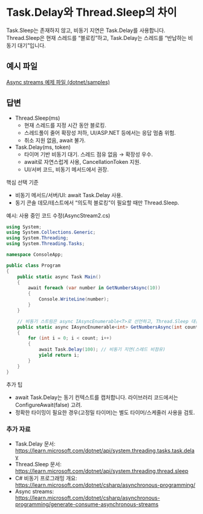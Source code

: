 # Task.Delay와 Thread.Sleep의 차이
Task.Sleep는 존재하지 않고, 비동기 지연은 Task.Delay를 사용합니다. Thread.Sleep은 현재 스레드를 “블로킹”하고, Task.Delay는 스레드를 “반납하는 비동기 대기”입니다.

## 예시 파일
[Async streams 예제 파일 (dotnet/samples)](https://github.com/dotnet/samples/blob/main/snippets/csharp/keywords/AsyncStreams/Program.cs)

## 답변
- Thread.Sleep(ms)
  - 현재 스레드를 지정 시간 동안 블로킹.
  - 스레드풀이 줄어 확장성 저하, UI/ASP.NET 등에서는 응답 멈춤 위험.
  - 취소 지원 없음, await 불가.
- Task.Delay(ms, token)
  - 타이머 기반 비동기 대기. 스레드 점유 없음 → 확장성 우수.
  - await로 자연스럽게 사용, CancellationToken 지원.
  - UI/서버 코드, 비동기 메서드에서 권장.

핵심 선택 기준
- 비동기 메서드/서버/UI: await Task.Delay 사용.
- 동기 콘솔 데모/테스트에서 “의도적 블로킹”이 필요할 때만 Thread.Sleep.

예시: 사용 중인 코드 수정(AsyncStream2.cs)
````csharp
using System;
using System.Collections.Generic;
using System.Threading;
using System.Threading.Tasks;

namespace ConsoleApp;

public class Program
{
    public static async Task Main()
    {
        await foreach (var number in GetNumbersAsync(10))
        {
            Console.WriteLine(number);
        }
    }

    // 비동기 스트림은 async IAsyncEnumerable<T>로 선언하고, Thread.Sleep 대신 Task.Delay 사용
    public static async IAsyncEnumerable<int> GetNumbersAsync(int count)
    {
        for (int i = 0; i < count; i++)
        {
            await Task.Delay(100); // 비동기 지연(스레드 비점유)
            yield return i;
        }
    }
}
````

추가 팁
- await Task.Delay는 동기 컨텍스트를 캡처합니다. 라이브러리 코드에서는 ConfigureAwait(false) 고려.
- 정확한 타이밍이 필요한 경우(고정밀 타이머)는 별도 타이머/스케줄러 사용을 검토.

### 추가 자료
- Task.Delay 문서: https://learn.microsoft.com/dotnet/api/system.threading.tasks.task.delay
- Thread.Sleep 문서: https://learn.microsoft.com/dotnet/api/system.threading.thread.sleep
- C# 비동기 프로그래밍 개요: https://learn.microsoft.com/dotnet/csharp/asynchronous-programming/
- Async streams: https://learn.microsoft.com/dotnet/csharp/asynchronous-programming/generate-consume-asynchronous-streams
